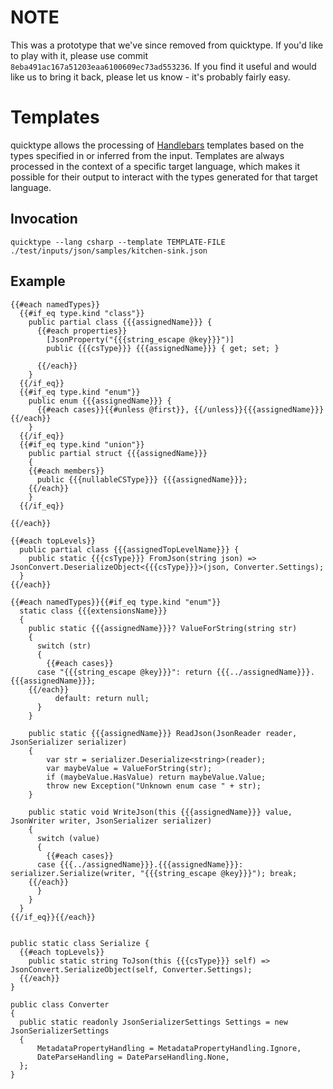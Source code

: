 # NOTE

This was a prototype that we've since removed from quicktype. If you'd like to play with it, please use commit `8eba491ac167a51203eaa6100609ec73ad553236`. If you find it useful and would like us to bring it back, please let us know - it's probably fairly easy.

# Templates

quicktype allows the processing of [Handlebars](http://handlebarsjs.com) templates based on the types specified in or inferred from the input. Templates are always processed in the context of a specific target language, which makes it possible for their output to interact with the types generated for that target language.

## Invocation

    quicktype --lang csharp --template TEMPLATE-FILE ./test/inputs/json/samples/kitchen-sink.json

## Example

```
{{#each namedTypes}}
  {{#if_eq type.kind "class"}}
    public partial class {{{assignedName}}} {
      {{#each properties}}
        [JsonProperty("{{{string_escape @key}}}")]
        public {{{csType}}} {{{assignedName}}} { get; set; }

      {{/each}}
    }
  {{/if_eq}}
  {{#if_eq type.kind "enum"}}
    public enum {{{assignedName}}} {
      {{#each cases}}{{#unless @first}}, {{/unless}}{{{assignedName}}}{{/each}}
    }
  {{/if_eq}}
  {{#if_eq type.kind "union"}}
    public partial struct {{{assignedName}}}
    {
    {{#each members}}
      public {{{nullableCSType}}} {{{assignedName}}};
    {{/each}}
    }
  {{/if_eq}}

{{/each}}

{{#each topLevels}}
  public partial class {{{assignedTopLevelName}}} {
    public static {{{csType}}} FromJson(string json) => JsonConvert.DeserializeObject<{{{csType}}}>(json, Converter.Settings);
  }
{{/each}}

{{#each namedTypes}}{{#if_eq type.kind "enum"}}
  static class {{{extensionsName}}}
  {
    public static {{{assignedName}}}? ValueForString(string str)
    {
      switch (str)
      {
        {{#each cases}}
	  case "{{{string_escape @key}}}": return {{{../assignedName}}}.{{{assignedName}}};
	{{/each}}
          default: return null;
      }
    }

    public static {{{assignedName}}} ReadJson(JsonReader reader, JsonSerializer serializer)
    {
        var str = serializer.Deserialize<string>(reader);
        var maybeValue = ValueForString(str);
        if (maybeValue.HasValue) return maybeValue.Value;
        throw new Exception("Unknown enum case " + str);
    }

    public static void WriteJson(this {{{assignedName}}} value, JsonWriter writer, JsonSerializer serializer)
    {
      switch (value)
      {
        {{#each cases}}
	  case {{{../assignedName}}}.{{{assignedName}}}: serializer.Serialize(writer, "{{{string_escape @key}}}"); break;
	{{/each}}
      }
    }
  }
{{/if_eq}}{{/each}}


public static class Serialize {
  {{#each topLevels}}
    public static string ToJson(this {{{csType}}} self) => JsonConvert.SerializeObject(self, Converter.Settings);
  {{/each}}
}

public class Converter
{
  public static readonly JsonSerializerSettings Settings = new JsonSerializerSettings
  {
      MetadataPropertyHandling = MetadataPropertyHandling.Ignore,
      DateParseHandling = DateParseHandling.None,
  };
}
```
